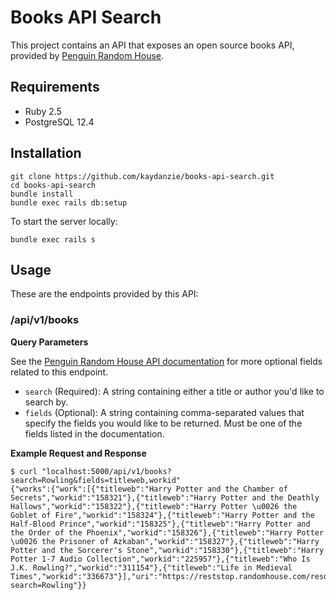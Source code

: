 # Books API Search

This project contains an API that exposes an open source books API, provided by [Penguin Random House](http://www.penguinrandomhouse.biz/webservices/rest).

## Requirements

* Ruby 2.5
* PostgreSQL 12.4

## Installation

```
git clone https://github.com/kaydanzie/books-api-search.git
cd books-api-search
bundle install
bundle exec rails db:setup
```

To start the server locally:

```
bundle exec rails s
```

## Usage

These are the endpoints provided by this API:

### /api/v1/books

**Query Parameters**

See the [Penguin Random House API documentation](http://www.penguinrandomhouse.biz/webservices/rest/#works) for more optional fields related to this endpoint.

* `search` (Required): A string containing either a title or author you'd like to search by.
* `fields` (Optional): A string containing comma-separated values that specify the fields you would like to be returned. Must be one of the fields listed in the documentation.

**Example Request and Response**

```
$ curl "localhost:5000/api/v1/books?search=Rowling&fields=titleweb,workid"
{"works":{"work":[{"titleweb":"Harry Potter and the Chamber of Secrets","workid":"158321"},{"titleweb":"Harry Potter and the Deathly Hallows","workid":"158322"},{"titleweb":"Harry Potter \u0026 the Goblet of Fire","workid":"158324"},{"titleweb":"Harry Potter and the Half-Blood Prince","workid":"158325"},{"titleweb":"Harry Potter and the Order of the Phoenix","workid":"158326"},{"titleweb":"Harry Potter \u0026 the Prisoner of Azkaban","workid":"158327"},{"titleweb":"Harry Potter and the Sorcerer's Stone","workid":"158330"},{"titleweb":"Harry Potter 1-7 Audio Collection","workid":"225957"},{"titleweb":"Who Is J.K. Rowling?","workid":"311154"},{"titleweb":"Life in Medieval Times","workid":"336673"}],"uri":"https://reststop.randomhouse.com/resources/works?search=Rowling"}}
```
